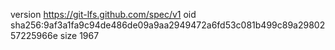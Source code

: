 version https://git-lfs.github.com/spec/v1
oid sha256:9af3a1fa9c94de486de09a9aa2949472a6fd53c081b499c89a2980257225966e
size 1967
